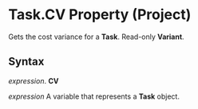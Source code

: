 
# Task.CV Property (Project)

Gets the cost variance for a  **Task**. Read-only **Variant**.


## Syntax

 _expression_. **CV**

 _expression_ A variable that represents a **Task** object.


